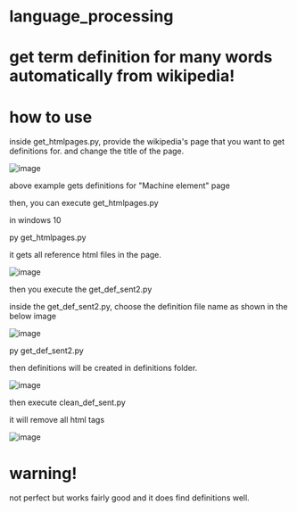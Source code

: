 # language_processing

# get term definition for many words automatically from wikipedia!

# how to use

inside get_htmlpages.py, provide the wikipedia's page that you want to get definitions for. and change the title of the page.


![image](https://user-images.githubusercontent.com/56218301/155877506-076b08ee-36d9-448e-a309-49be14b337bd.png)



above example gets definitions for "Machine element" page

then, you can execute get_htmlpages.py

in windows 10

py get_htmlpages.py

it gets all reference html files in the page.

![image](https://user-images.githubusercontent.com/56218301/155876773-2b91af5d-4e9c-49ed-b86b-268e3472ea93.png)


then you execute the get_def_sent2.py

inside the get_def_sent2.py, choose the definition file name as shown in the below image

![image](https://user-images.githubusercontent.com/56218301/156565083-566cdae1-0b92-4c03-b8cd-9ac6682d8141.png)



py get_def_sent2.py

then definitions will be created in definitions folder.

![image](https://user-images.githubusercontent.com/56218301/155876448-f7720b0f-b775-409e-85b7-e69c150a275e.png)


then execute clean_def_sent.py

it will remove all html tags

![image](https://user-images.githubusercontent.com/56218301/156565532-d5b7a34b-dc51-422e-97c3-e2d5feb7d928.png)




# warning!

not perfect but works fairly good and it does find definitions well.

